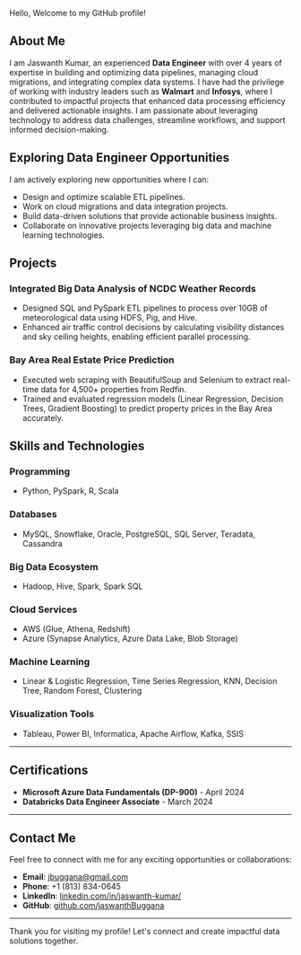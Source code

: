 Hello, Welcome to my GitHub profile!

## About Me

I am Jaswanth Kumar, an experienced **Data Engineer** with over 4 years of expertise in building and optimizing data pipelines, managing cloud migrations, and integrating complex data systems. I have had the privilege of working with industry leaders such as **Walmart** and **Infosys**, where I contributed to impactful projects that enhanced data processing efficiency and delivered actionable insights. I am passionate about leveraging technology to address data challenges, streamline workflows, and support informed decision-making.

## Exploring Data Engineer Opportunities

I am actively exploring new opportunities where I can:

- Design and optimize scalable ETL pipelines.
- Work on cloud migrations and data integration projects.
- Build data-driven solutions that provide actionable business insights.
- Collaborate on innovative projects leveraging big data and machine learning technologies.

## Projects

### **Integrated Big Data Analysis of NCDC Weather Records**
- Designed SQL and PySpark ETL pipelines to process over 10GB of meteorological data using HDFS, Pig, and Hive.
- Enhanced air traffic control decisions by calculating visibility distances and sky ceiling heights, enabling efficient parallel processing.

### **Bay Area Real Estate Price Prediction**
- Executed web scraping with BeautifulSoup and Selenium to extract real-time data for 4,500+ properties from Redfin.
- Trained and evaluated regression models (Linear Regression, Decision Trees, Gradient Boosting) to predict property prices in the Bay Area accurately.

## Skills and Technologies

### **Programming**
- Python, PySpark, R, Scala

### **Databases**
- MySQL, Snowflake, Oracle, PostgreSQL, SQL Server, Teradata, Cassandra

### **Big Data Ecosystem**
- Hadoop, Hive, Spark, Spark SQL

### **Cloud Services**
- AWS (Glue, Athena, Redshift)
- Azure (Synapse Analytics, Azure Data Lake, Blob Storage)

### **Machine Learning**
- Linear & Logistic Regression, Time Series Regression, KNN, Decision Tree, Random Forest, Clustering

### **Visualization Tools**
- Tableau, Power BI, Informatica, Apache Airflow, Kafka, SSIS

---

## Certifications

- **Microsoft Azure Data Fundamentals (DP-900)** - April 2024
- **Databricks Data Engineer Associate** - March 2024

---

## Contact Me

Feel free to connect with me for any exciting opportunities or collaborations:

- **Email**: [jbuggana@gmail.com](mailto:jbuggana@gmail.com)  
- **Phone**: +1 (813) 834-0645  
- **LinkedIn**: [linkedin.com/in/jaswanth-kumar/](https://linkedin.com/in/jaswanth-kumar/)  
- **GitHub**: [github.com/jaswanthBuggana](https://github.com/jaswanthBuggana)  

---

Thank you for visiting my profile! Let's connect and create impactful data solutions together.

